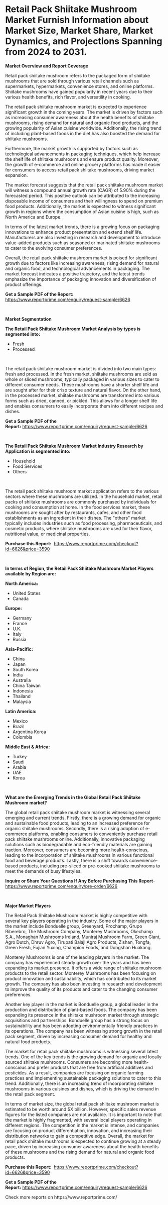 <p><h1>Retail Pack Shiitake Mushroom Market Furnish Information about Market Size, Market Share, Market Dynamics, and Projections Spanning from 2024 to 2031.</h1></p><p><strong>Market Overview and Report Coverage</strong></p>
<p><p>Retail pack shiitake mushroom refers to the packaged form of shiitake mushrooms that are sold through various retail channels such as supermarkets, hypermarkets, convenience stores, and online platforms. Shiitake mushrooms have gained popularity in recent years due to their various health benefits, rich flavor, and versatility in cooking.</p><p>The retail pack shiitake mushroom market is expected to experience significant growth in the coming years. The market is driven by factors such as increasing consumer awareness about the health benefits of shiitake mushrooms, rising demand for natural and organic food products, and the growing popularity of Asian cuisine worldwide. Additionally, the rising trend of including plant-based foods in the diet has also boosted the demand for shiitake mushrooms.</p><p>Furthermore, the market growth is supported by factors such as technological advancements in packaging techniques, which help increase the shelf life of shiitake mushrooms and ensure product quality. Moreover, the growth of e-commerce and online grocery platforms has made it easier for consumers to access retail pack shiitake mushrooms, driving market expansion.</p><p>The market forecast suggests that the retail pack shiitake mushroom market will witness a compound annual growth rate (CAGR) of 5.90% during the forecasted period. This positive outlook can be attributed to the increasing disposable income of consumers and their willingness to spend on premium food products. Additionally, the market is expected to witness significant growth in regions where the consumption of Asian cuisine is high, such as North America and Europe.</p><p>In terms of the latest market trends, there is a growing focus on packaging innovations to enhance product presentation and extend shelf life. Manufacturers are also investing in research and development to introduce value-added products such as seasoned or marinated shiitake mushrooms to cater to the evolving consumer preferences.</p><p>Overall, the retail pack shiitake mushroom market is poised for significant growth due to factors like increasing awareness, rising demand for natural and organic food, and technological advancements in packaging. The market forecast indicates a positive trajectory, and the latest trends emphasize the importance of packaging innovation and diversification of product offerings.</p></p>
<p><strong>Get a Sample PDF of the Report:</strong> <a href="https://www.reportprime.com/enquiry/request-sample/6626">https://www.reportprime.com/enquiry/request-sample/6626</a></p>
<p>&nbsp;</p>
<p><strong>Market Segmentation</strong></p>
<p><strong>The Retail Pack Shiitake Mushroom Market Analysis by types is segmented into:</strong></p>
<p><ul><li>Fresh</li><li>Processed</li></ul></p>
<p>&nbsp;</p>
<p><p>The retail pack shiitake mushroom market is divided into two main types: fresh and processed. In the fresh market, shiitake mushrooms are sold as whole or sliced mushrooms, typically packaged in various sizes to cater to different consumer needs. These mushrooms have a shorter shelf life and are sought after for their crisp texture and natural flavor. On the other hand, in the processed market, shiitake mushrooms are transformed into various forms such as dried, canned, or pickled. This allows for a longer shelf life and enables consumers to easily incorporate them into different recipes and dishes.</p></p>
<p><strong>Get a Sample PDF of the Report:</strong>&nbsp;<a href="https://www.reportprime.com/enquiry/request-sample/6626">https://www.reportprime.com/enquiry/request-sample/6626</a></p>
<p>&nbsp;</p>
<p><strong>The Retail Pack Shiitake Mushroom Market Industry Research by Application is segmented into:</strong></p>
<p><ul><li>Household</li><li>Food Services</li><li>Others</li></ul></p>
<p>&nbsp;</p>
<p><p>The retail pack shiitake mushroom market application refers to the various sectors where these mushrooms are utilized. In the household market, retail packs of shiitake mushrooms are commonly purchased by individuals for cooking and consumption at home. In the food services market, these mushrooms are sought after by restaurants, cafes, and other food establishments as an ingredient in their dishes. The "others" market typically includes industries such as food processing, pharmaceuticals, and cosmetic products, where shiitake mushrooms are used for their flavor, nutritional value, or medicinal properties.</p></p>
<p><strong>Purchase this Report:</strong>&nbsp; <a href="https://www.reportprime.com/checkout?id=6626&price=3590">https://www.reportprime.com/checkout?id=6626&price=3590</a></p>
<p>&nbsp;</p>
<p><strong>In terms of Region, the Retail Pack Shiitake Mushroom Market Players available by Region are:</strong></p>
<p>
    <p> <strong> North America: </strong>
        <ul>
            <li>United States</li>
            <li>Canada</li>
        </ul>
        </p> 
    <p> <strong> Europe: </strong>
        <ul>
            <li>Germany</li>
            <li>France</li>
            <li>U.K.</li>
            <li>Italy</li>
            <li>Russia</li>
        </ul>
        </p> 
    <p> <strong> Asia-Pacific: </strong>
        <ul>
            <li>China</li>
            <li>Japan</li>
            <li>South Korea</li>
            <li>India</li>
            <li>Australia</li>
            <li>China Taiwan</li>
            <li>Indonesia</li>
            <li>Thailand</li>
            <li>Malaysia</li>
        </ul>
        </p> 
    <p> <strong> Latin America: </strong>
        <ul>
            <li>Mexico</li>
            <li>Brazil</li>
            <li>Argentina Korea</li>
            <li>Colombia</li>
        </ul>
        </p> 
    <p> <strong> Middle East & Africa: </strong>
        <ul>
            <li>Turkey</li>
            <li>Saudi</li>
            <li>Arabia</li>
            <li>UAE</li>
            <li>Korea</li>
        </ul>
    </p>
    </p>
<p>&nbsp;</p>
<p><strong>What are the Emerging Trends in the Global Retail Pack Shiitake Mushroom market?</strong></p>
<p><p>The global retail pack shiitake mushroom market is witnessing several emerging and current trends. Firstly, there is a growing demand for organic and sustainable food products, leading to an increased preference for organic shiitake mushrooms. Secondly, there is a rising adoption of e-commerce platforms, enabling consumers to conveniently purchase retail pack shiitake mushrooms online. Additionally, innovative packaging solutions such as biodegradable and eco-friendly materials are gaining traction. Moreover, consumers are becoming more health-conscious, leading to the incorporation of shiitake mushrooms in various functional food and beverage products. Lastly, there is a shift towards convenience-based products, including pre-sliced or pre-cooked shiitake mushrooms to meet the demands of busy lifestyles.</p></p>
<p><strong>Inquire or Share Your Questions If Any Before Purchasing This Report</strong>- <a href="https://www.reportprime.com/enquiry/pre-order/6626">https://www.reportprime.com/enquiry/pre-order/6626</a></p>
<p>&nbsp;</p>
<p><strong>Major Market Players</strong></p>
<p><p>The Retail Pack Shiitake Mushroom market is highly competitive with several key players operating in the industry. Some of the major players in the market include Bonduelle group, Greenyard, Prochamp, Grupo Riberebro, The Mushroom Company, Monterey Mushrooms, Okechamp S.A., Monaghan Mushrooms Ireland, Muniraj Mushroom Farm, Green Giant, Agro Dutch, Dhruv Agro, Tirupati Balaji Agro Products, Zishan, Tongfa, Green Fresh, Fujian Yuxing, Champion Foods, and Dongshan Huakang.</p><p>Monterey Mushrooms is one of the leading players in the market. The company has experienced steady growth over the years and has been expanding its market presence. It offers a wide range of shiitake mushroom products to the retail sector. Monterey Mushrooms has been focusing on product innovation and sustainability, which has contributed to its market growth. The company has also been investing in research and development to improve the quality of its products and cater to the changing consumer preferences.</p><p>Another key player in the market is Bonduelle group, a global leader in the production and distribution of plant-based foods. The company has been expanding its presence in the shiitake mushroom market through strategic acquisitions and partnerships. Bonduelle group has a strong focus on sustainability and has been adopting environmentally friendly practices in its operations. The company has been witnessing strong growth in the retail pack segment, driven by increasing consumer demand for healthy and natural food products.</p><p>The market for retail pack shiitake mushrooms is witnessing several latest trends. One of the key trends is the growing demand for organic and locally sourced shiitake mushrooms. Consumers are becoming more health-conscious and prefer products that are free from artificial additives and pesticides. As a result, companies are focusing on organic farming practices and implementing sustainable packaging solutions to cater to this trend. Additionally, there is an increasing trend of incorporating shiitake mushrooms in various cuisines and dishes, which is driving the demand in the retail pack segment.</p><p>In terms of market size, the global retail pack shiitake mushroom market is estimated to be worth around $X billion. However, specific sales revenue figures for the listed companies are not available. It is important to note that the market is highly fragmented, with several local players operating in different regions. The competition in the market is intense, and companies are focusing on product differentiation, innovation, and increasing their distribution networks to gain a competitive edge. Overall, the market for retail pack shiitake mushrooms is expected to continue growing at a steady pace, driven by increasing consumer awareness about the health benefits of these mushrooms and the rising demand for natural and organic food products.</p></p>
<p><strong>Purchase this Report:</strong>&nbsp;&nbsp;<a href="https://www.reportprime.com/checkout?id=6626&price=3590">https://www.reportprime.com/checkout?id=6626&price=3590</a></p>
<p></p>
<p><strong>Get a Sample PDF of the Report:</strong>&nbsp;<a href="https://www.reportprime.com/enquiry/request-sample/6626">https://www.reportprime.com/enquiry/request-sample/6626</a></p>
<p>Check more reports on https://www.reportprime.com/</p>
